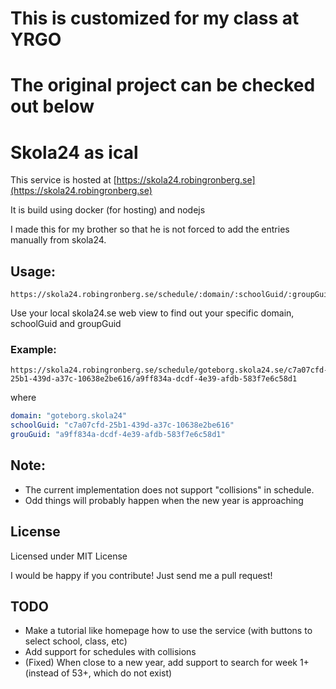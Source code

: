 
# This is customized for my class at YRGO

# The original project can be checked out below
# Skola24 as ical
This service is hosted at [https://skola24.robingronberg.se](https://skola24.robingronberg.se)

It is build using docker (for hosting) and nodejs

I made this for my brother so that he is not forced to add the entries manually from skola24.

## Usage:
```web
https://skola24.robingronberg.se/schedule/:domain/:schoolGuid/:groupGuid
```
Use your local skola24.se web view to find out your specific domain, schoolGuid and groupGuid
### Example:
```web
https://skola24.robingronberg.se/schedule/goteborg.skola24.se/c7a07cfd-25b1-439d-a37c-10638e2be616/a9ff834a-dcdf-4e39-afdb-583f7e6c58d1
```
where
```yml
domain: "goteborg.skola24"
schoolGuid: "c7a07cfd-25b1-439d-a37c-10638e2be616"
grouGuid: "a9ff834a-dcdf-4e39-afdb-583f7e6c58d1"
```

## Note:
* The current implementation does not support "collisions" in schedule.
* Odd things will probably happen when the new year is approaching

## License
Licensed under MIT License

I would be happy if you contribute! Just send me a pull request!

## TODO

* Make a tutorial like homepage how to use the service (with buttons to select school, class, etc)
* Add support for schedules with collisions
* (Fixed) When close to a new year, add support to search for week 1+ (instead of 53+, which do not exist)

